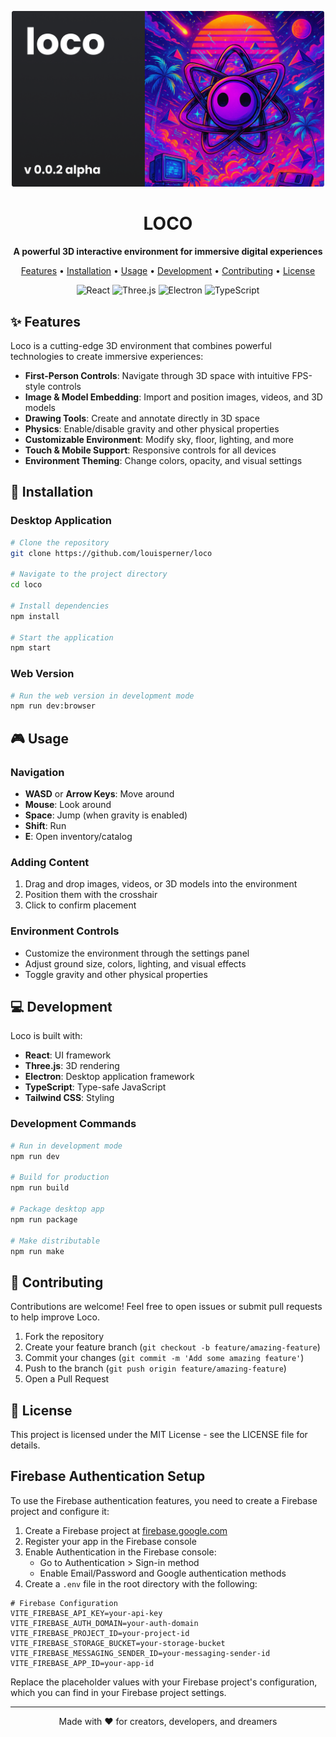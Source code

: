 <p align="center">
  <img src="./public/cover_loco_2.png" alt="Loco" width="500" />
</p>

<h1 align="center">LOCO</h1>

<p align="center">
  <strong>A powerful 3D interactive environment for immersive digital experiences</strong>
</p>

<p align="center">
  <a href="#features">Features</a> •
  <a href="#installation">Installation</a> •
  <a href="#usage">Usage</a> •
  <a href="#development">Development</a> •
  <a href="#contributing">Contributing</a> •
  <a href="#license">License</a>
</p>

<p align="center">
  <img src="https://img.shields.io/badge/React-19.0.0-blue" alt="React" />
  <img src="https://img.shields.io/badge/Three.js-0.174.0-green" alt="Three.js" />
  <img src="https://img.shields.io/badge/Electron-34.3.3-blueviolet" alt="Electron" />
  <img src="https://img.shields.io/badge/TypeScript-Latest-blue" alt="TypeScript" />
</p>

## ✨ Features

Loco is a cutting-edge 3D environment that combines powerful technologies to create immersive experiences:

- **First-Person Controls**: Navigate through 3D space with intuitive FPS-style controls
- **Image & Model Embedding**: Import and position images, videos, and 3D models
- **Drawing Tools**: Create and annotate directly in 3D space
- **Physics**: Enable/disable gravity and other physical properties
- **Customizable Environment**: Modify sky, floor, lighting, and more
- **Touch & Mobile Support**: Responsive controls for all devices
- **Environment Theming**: Change colors, opacity, and visual settings

## 🚀 Installation

### Desktop Application

```bash
# Clone the repository
git clone https://github.com/louisperner/loco

# Navigate to the project directory
cd loco

# Install dependencies
npm install

# Start the application
npm start
```

### Web Version

```bash
# Run the web version in development mode
npm run dev:browser
```

## 🎮 Usage

### Navigation

- **WASD** or **Arrow Keys**: Move around
- **Mouse**: Look around
- **Space**: Jump (when gravity is enabled)
- **Shift**: Run
- **E**: Open inventory/catalog

### Adding Content

1. Drag and drop images, videos, or 3D models into the environment
2. Position them with the crosshair
3. Click to confirm placement

### Environment Controls

- Customize the environment through the settings panel
- Adjust ground size, colors, lighting, and visual effects
- Toggle gravity and other physical properties

## 💻 Development

Loco is built with:

- **React**: UI framework
- **Three.js**: 3D rendering
- **Electron**: Desktop application framework
- **TypeScript**: Type-safe JavaScript
- **Tailwind CSS**: Styling

### Development Commands

```bash
# Run in development mode
npm run dev

# Build for production
npm run build

# Package desktop app
npm run package

# Make distributable
npm run make
```

## 🤝 Contributing

Contributions are welcome! Feel free to open issues or submit pull requests to help improve Loco.

1. Fork the repository
2. Create your feature branch (`git checkout -b feature/amazing-feature`)
3. Commit your changes (`git commit -m 'Add some amazing feature'`)
4. Push to the branch (`git push origin feature/amazing-feature`)
5. Open a Pull Request

## 📝 License

This project is licensed under the MIT License - see the LICENSE file for details.

## Firebase Authentication Setup

To use the Firebase authentication features, you need to create a Firebase project and configure it:

1. Create a Firebase project at [firebase.google.com](https://firebase.google.com)
2. Register your app in the Firebase console
3. Enable Authentication in the Firebase console:
   - Go to Authentication > Sign-in method
   - Enable Email/Password and Google authentication methods
4. Create a `.env` file in the root directory with the following:

```
# Firebase Configuration
VITE_FIREBASE_API_KEY=your-api-key
VITE_FIREBASE_AUTH_DOMAIN=your-auth-domain
VITE_FIREBASE_PROJECT_ID=your-project-id
VITE_FIREBASE_STORAGE_BUCKET=your-storage-bucket
VITE_FIREBASE_MESSAGING_SENDER_ID=your-messaging-sender-id
VITE_FIREBASE_APP_ID=your-app-id
```

Replace the placeholder values with your Firebase project's configuration, which you can find in your Firebase project settings.

---

<p align="center">
  Made with ❤️ for creators, developers, and dreamers
</p> 